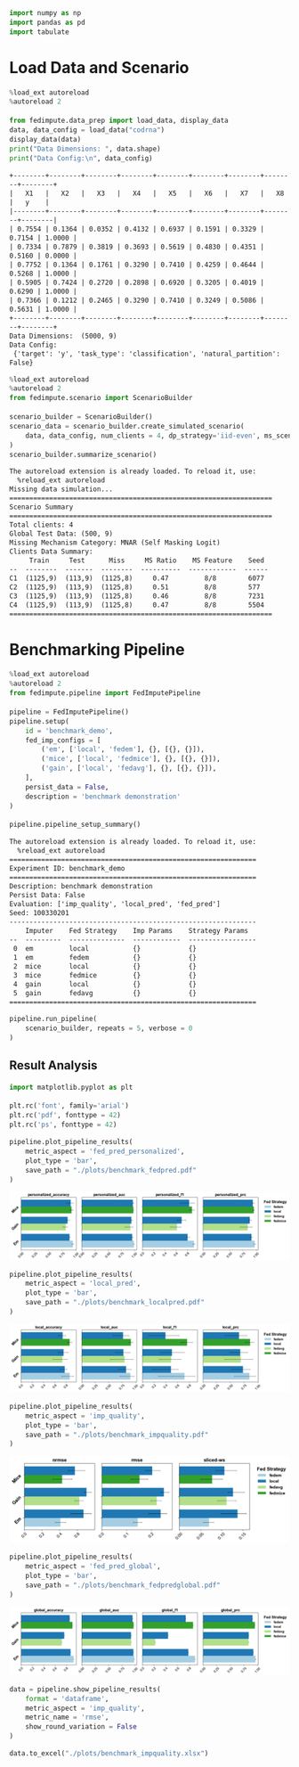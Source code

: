 ```python
import numpy as np
import pandas as pd
import tabulate
```

# Load Data and Scenario


```python
%load_ext autoreload
%autoreload 2

from fedimpute.data_prep import load_data, display_data
data, data_config = load_data("codrna")
display_data(data)
print("Data Dimensions: ", data.shape)
print("Data Config:\n", data_config)
```

    +--------+--------+--------+--------+--------+--------+--------+--------+--------+
    |   X1   |   X2   |   X3   |   X4   |   X5   |   X6   |   X7   |   X8   |   y    |
    |--------+--------+--------+--------+--------+--------+--------+--------+--------|
    | 0.7554 | 0.1364 | 0.0352 | 0.4132 | 0.6937 | 0.1591 | 0.3329 | 0.7154 | 1.0000 |
    | 0.7334 | 0.7879 | 0.3819 | 0.3693 | 0.5619 | 0.4830 | 0.4351 | 0.5160 | 0.0000 |
    | 0.7752 | 0.1364 | 0.1761 | 0.3290 | 0.7410 | 0.4259 | 0.4644 | 0.5268 | 1.0000 |
    | 0.5905 | 0.7424 | 0.2720 | 0.2898 | 0.6920 | 0.3205 | 0.4019 | 0.6290 | 1.0000 |
    | 0.7366 | 0.1212 | 0.2465 | 0.3290 | 0.7410 | 0.3249 | 0.5086 | 0.5631 | 1.0000 |
    +--------+--------+--------+--------+--------+--------+--------+--------+--------+
    Data Dimensions:  (5000, 9)
    Data Config:
     {'target': 'y', 'task_type': 'classification', 'natural_partition': False}
    


```python
%load_ext autoreload
%autoreload 2
from fedimpute.scenario import ScenarioBuilder

scenario_builder = ScenarioBuilder()
scenario_data = scenario_builder.create_simulated_scenario(
    data, data_config, num_clients = 4, dp_strategy='iid-even', ms_scenario='mnar-heter'
)
scenario_builder.summarize_scenario()
```

    The autoreload extension is already loaded. To reload it, use:
      %reload_ext autoreload
    Missing data simulation...
    ==================================================================
    Scenario Summary
    ==================================================================
    Total clients: 4
    Global Test Data: (500, 9)
    Missing Mechanism Category: MNAR (Self Masking Logit)
    Clients Data Summary:
         Train     Test      Miss     MS Ratio    MS Feature    Seed
    --  --------  -------  --------  ----------  ------------  ------
    C1  (1125,9)  (113,9)  (1125,8)     0.47         8/8        6077
    C2  (1125,9)  (113,9)  (1125,8)     0.51         8/8        577
    C3  (1125,9)  (113,9)  (1125,8)     0.46         8/8        7231
    C4  (1125,9)  (113,9)  (1125,8)     0.47         8/8        5504
    ==================================================================
    
    

# Benchmarking Pipeline


```python
%load_ext autoreload
%autoreload 2
from fedimpute.pipeline import FedImputePipeline

pipeline = FedImputePipeline()
pipeline.setup(
    id = 'benchmark_demo',
    fed_imp_configs = [
        ('em', ['local', 'fedem'], {}, [{}, {}]),
        ('mice', ['local', 'fedmice'], {}, [{}, {}]),
        ('gain', ['local', 'fedavg'], {}, [{}, {}]),
    ],
    persist_data = False,
    description = 'benchmark demonstration'
)

pipeline.pipeline_setup_summary()
```

    The autoreload extension is already loaded. To reload it, use:
      %reload_ext autoreload
    ==============================================================
    Experiment ID: benchmark_demo
    ==============================================================
    Description: benchmark demonstration
    Persist Data: False
    Evaluation: ['imp_quality', 'local_pred', 'fed_pred']
    Seed: 100330201
    --------------------------------------------------------------
        Imputer    Fed Strategy    Imp Params    Strategy Params
    --  ---------  --------------  ------------  -----------------
     0  em         local           {}            {}
     1  em         fedem           {}            {}
     2  mice       local           {}            {}
     3  mice       fedmice         {}            {}
     4  gain       local           {}            {}
     5  gain       fedavg          {}            {}
    ==============================================================
    
    


```python
pipeline.run_pipeline(
    scenario_builder, repeats = 5, verbose = 0
)
```

## Result Analysis


```python
import matplotlib.pyplot as plt

plt.rc('font', family='arial')
plt.rc('pdf', fonttype = 42)
plt.rc('ps', fonttype = 42)
```


```python
pipeline.plot_pipeline_results(
    metric_aspect = 'fed_pred_personalized',
    plot_type = 'bar',
    save_path = "./plots/benchmark_fedpred.pdf"  
)
```


    
![png](benchmark_files/benchmark_9_0.png)
    



```python
pipeline.plot_pipeline_results(
    metric_aspect = 'local_pred',    
    plot_type = 'bar',
    save_path = "./plots/benchmark_localpred.pdf"  
)
```


    
![png](benchmark_files/benchmark_10_0.png)
    



```python
pipeline.plot_pipeline_results(
    metric_aspect = 'imp_quality',    
    plot_type = 'bar',
    save_path = "./plots/benchmark_impquality.pdf"  
)
```


    
![png](benchmark_files/benchmark_11_0.png)
    



```python
pipeline.plot_pipeline_results(
    metric_aspect = 'fed_pred_global',    
    plot_type = 'bar',
    save_path = "./plots/benchmark_fedpredglobal.pdf"  
)
```


    
![png](benchmark_files/benchmark_12_0.png)
    



```python
data = pipeline.show_pipeline_results(
    format = 'dataframe',  
    metric_aspect = 'imp_quality',
    metric_name = 'rmse',
    show_round_variation = False
)
```


```python
data.to_excel("./plots/benchmark_impquality.xlsx")
```
